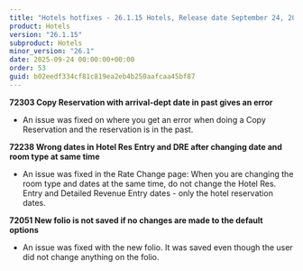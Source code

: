 ```yaml
---
title: "Hotels hotfixes - 26.1.15 Hotels, Release date September 24, 2025 - Hotfixes"
product: Hotels
version: "26.1.15"
subproduct: Hotels
minor_version: "26.1"
date: 2025-09-24 00:00:00+00:00
order: 53
guid: b02eedf334cf81c819ea2eb4b250aafcaa45bf87
---
```


<div><strong>72303 Copy Reservation with arrival-dept date in past gives an error</strong>
<ul><li>An issue was fixed on where you get an error when doing a Copy Reservation and the reservation is in the past.</li></ul>
<strong>72238 Wrong dates in Hotel Res Entry and DRE after changing date and room type at same time</strong>
<ul><li>An issue was fixed in the Rate Change page: When you are changing the room type and dates at the same time, do not change the Hotel Res. Entry and Detailed Revenue Entry dates - only the hotel reservation dates.</li></ul>
<strong>72051 New folio is not saved if no changes are made to the default options</strong>
<ul><li>An issue was fixed with the new folio. It was saved even though the user did not change anything on the folio.</li></ul></div>
